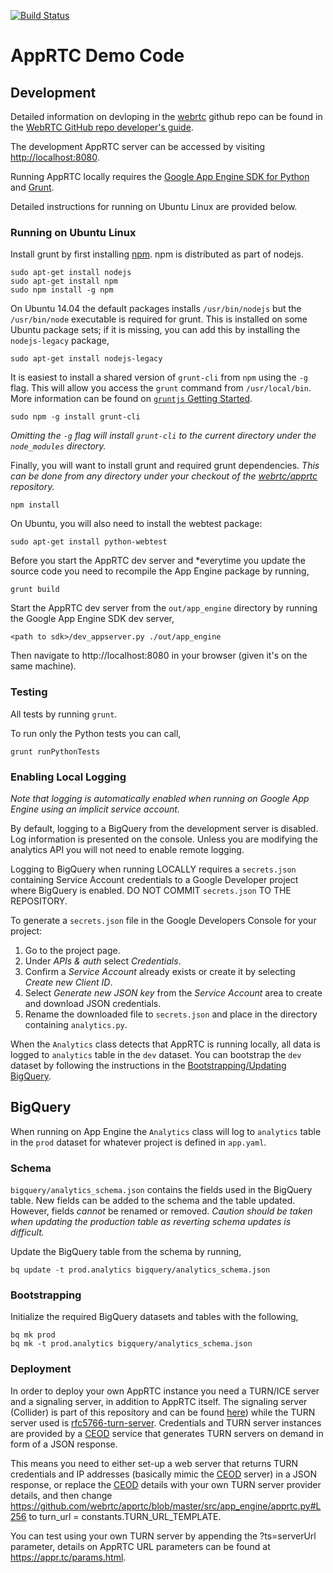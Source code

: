 [![Build Status](https://travis-ci.org/webrtc/apprtc.svg?branch=master)](https://travis-ci.org/webrtc/apprtc)

# AppRTC Demo Code

## Development

Detailed information on devloping in the [webrtc](https://github.com/webrtc) github repo can be found in the [WebRTC GitHub repo developer's guide](https://docs.google.com/document/d/1tn1t6LW2ffzGuYTK3366w1fhTkkzsSvHsBnOHoDfRzY/edit?pli=1#heading=h.e3366rrgmkdk).

The development AppRTC server can be accessed by visiting [http://localhost:8080](http://localhost:8080).

Running AppRTC locally requires the [Google App Engine SDK for Python](https://cloud.google.com/appengine/downloads#Google_App_Engine_SDK_for_Python) and [Grunt](http://gruntjs.com/).

Detailed instructions for running on Ubuntu Linux are provided below.

### Running on Ubuntu Linux

Install grunt by first installing [npm](https://www.npmjs.com/). npm is
distributed as part of nodejs.

```
sudo apt-get install nodejs
sudo apt-get install npm
sudo npm install -g npm
```

On Ubuntu 14.04 the default packages installs `/usr/bin/nodejs` but the `/usr/bin/node` executable is required for grunt. This is installed on some Ubuntu package sets; if it is missing, you can add this by installing the `nodejs-legacy` package,

```
sudo apt-get install nodejs-legacy
```

It is easiest to install a shared version of `grunt-cli` from `npm` using the `-g` flag. This will allow you access the `grunt` command from `/usr/local/bin`. More information can be found on [`gruntjs` Getting Started](http://gruntjs.com/getting-started).

```
sudo npm -g install grunt-cli
```

*Omitting the `-g` flag will install `grunt-cli` to the current directory under the `node_modules` directory.*

Finally, you will want to install grunt and required grunt dependencies. *This can be done from any directory under your checkout of the [webrtc/apprtc](https://github.com/webrtc/apprtc) repository.*

```
npm install
```

On Ubuntu, you will also need to install the webtest package:
```
sudo apt-get install python-webtest
```


Before you start the AppRTC dev server and *everytime you update the source code you need to recompile the App Engine package by running,

```
grunt build
```

Start the AppRTC dev server from the `out/app_engine` directory by running the Google App Engine SDK dev server,

```
<path to sdk>/dev_appserver.py ./out/app_engine
```
Then navigate to http://localhost:8080 in your browser (given it's on the same machine).

### Testing

All tests by running `grunt`.

To run only the Python tests you can call,

```
grunt runPythonTests
```

### Enabling Local Logging

*Note that logging is automatically enabled when running on Google App Engine using an implicit service account.*

By default, logging to a BigQuery from the development server is disabled. Log information is presented on the console. Unless you are modifying the analytics API you will not need to enable remote logging.

Logging to BigQuery when running LOCALLY requires a `secrets.json` containing Service Account credentials to a Google Developer project where BigQuery is enabled. DO NOT COMMIT `secrets.json` TO THE REPOSITORY.

To generate a `secrets.json` file in the Google Developers Console for your project:
1. Go to the project page.
1. Under *APIs & auth* select *Credentials*.
1. Confirm a *Service Account* already exists or create it by selecting *Create new Client ID*.
1. Select *Generate new JSON key* from the *Service Account* area to create and download JSON credentials.
1. Rename the downloaded file to `secrets.json` and place in the directory containing `analytics.py`.

When the `Analytics` class detects that AppRTC is running locally, all data is logged to `analytics` table in the `dev` dataset. You can bootstrap the `dev` dataset by following the instructions in the [Bootstrapping/Updating BigQuery](#bootstrappingupdating-bigquery).

## BigQuery

When running on App Engine the `Analytics` class will log to `analytics` table in the `prod` dataset for whatever project is defined in `app.yaml`.

### Schema

`bigquery/analytics_schema.json` contains the fields used in the BigQuery table. New fields can be added to the schema and the table updated. However, fields *cannot* be renamed or removed. *Caution should be taken when updating the production table as reverting schema updates is difficult.*

Update the BigQuery table from the schema by running,

```
bq update -t prod.analytics bigquery/analytics_schema.json
```

### Bootstrapping

Initialize the required BigQuery datasets and tables with the following,

```
bq mk prod
bq mk -t prod.analytics bigquery/analytics_schema.json
```

### Deployment

In order to deploy your own AppRTC instance you need a TURN/ICE server and a signaling server, in addition to AppRTC itself. The signaling server (Collider) is part of this repository and can be found [here](https://github.com/webrtc/apprtc/tree/master/src/collider)) while the TURN server used is [rfc5766-turn-server](https://github.com/coturn/rfc5766-turn-server). Credentials and TURN server instances are provided by a [CEOD](https://github.com/juberti/computeengineondemand) service that generates TURN servers on demand in form of a JSON response.

This means you need to either set-up a web server that returns TURN credentials and IP addresses (basically mimic the [CEOD](https://github.com/juberti/computeengineondemand) server) in a JSON response, or replace the [CEOD](https://github.com/webrtc/apprtc/blob/master/src/app_engine/constants.py#L15) details with your own TURN server provider details, and then change https://github.com/webrtc/apprtc/blob/master/src/app_engine/apprtc.py#L256 to turn_url = constants.TURN_URL_TEMPLATE.

You can test using your own TURN server by appending the ?ts=serverUrl parameter, details on AppRTC URL parameters can be found at https://appr.tc/params.html.


